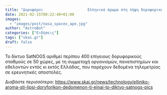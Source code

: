 ```yaml
---
title: "Δορυφόροι                    Ελληνικό άρωμα στη λήψη δορυφορικών δεδομένων - Τι είναι το δίκτυο SatNOGS pics"
date: 2021-02-15T00:22:40+01:00
images:
  - "images/post/nasa_spacex_ape.jpg"
author: "AstroBot"
categories: ["Ειδήσεις"]
tags: ["skai.gr"]
draft: false
---
```


Το δίκτυο SatNOGS αριθμεί περίπου 400 επίγειους δορυφορικούς σταθμούς σε 50 χώρες, με τη συμμετοχή οργανισμών, πανεπιστημίων και εθελοντών εντός κι εκτός Ελλάδας, που παρέχουν δεδομένα τηλεμετρίας σε ερευνητικές αποστολές.

Διαβάστε περισσότερα: https://www.skai.gr/news/technology/elliniko-aroma-sti-lipsi-doryforikon-dedomenon-ti-einai-to-diktyo-satnogs-pics
